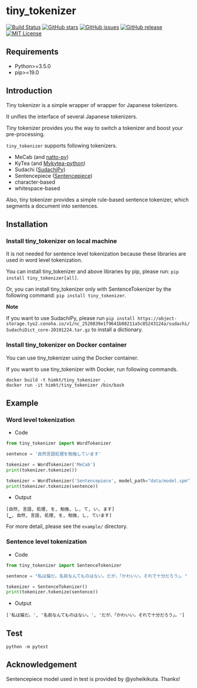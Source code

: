 # tiny_tokenizer

[![Build Status](https://travis-ci.org/himkt/tiny_tokenizer.svg?branch=master)](https://travis-ci.org/himkt/tiny_tokenizer)
[![GitHub stars](https://img.shields.io/github/stars/himkt/tiny_tokenizer.svg?maxAge=2592000&colorB=blue)](https://github.com/himkt/tiny_tokenizer/stargazers)
[![GitHub issues](https://img.shields.io/github/issues/himkt/tiny_tokenizer.svg)](https://github.com/himkt/tiny_tokenizer/issues)
[![GitHub release](https://img.shields.io/github/release/himkt/tiny_tokenizer.svg?maxAge=2592000&colorB=red)](https://github.com/himkt/tiny_tokenizer)
[![MIT License](http://img.shields.io/badge/license-MIT-yellow.svg?style=flat)](LICENSE)


## Requirements

- Python>=3.5.0
- pip>=19.0


## Introduction

Tiny tokenizer is a simple wrapper of wrapper for Japanese tokenizers.

It unifies the interface of several Japanese tokenizers.

Tiny tokenizer provides you the way to switch a tokenizer and boost your pre-processing.

`tiny_tokenizer` supports following tokenizers.
- MeCab (and [natto-py](https://github.com/buruzaemon/natto-py))
- KyTea (and [Mykytea-python](https://github.com/chezou/Mykytea-python))
- Sudachi ([SudachiPy](https://github.com/WorksApplications/SudachiPy))
- Sentencepiece ([Sentencepiece](https://github.com/google/sentencepiece))
- character-based
- whitespace-based

Also, tiny tokenizer provides a simple rule-based sentence tokenizer,
which segments a document into sentences.


## Installation

### Install tiny_tokenizer on local machine

It is not needed for sentence level tokenization because these libraries are used in word level tokenization.

You can install tiny_tokenizer and above libraries by pip, please run:
`pip install tiny_tokenizer[all]`.

Or, you can install tiny_tokenizer only with SentenceTokenizer by the following command:
`pip install tiny_tokenizer`.

**Note**

If you want to use SudachiPy, please run `pip install https://object-storage.tyo2.conoha.io/v1/nc_2520839e1f9641b08211a5c85243124a/sudachi/SudachiDict_core-20191224.tar.gz` to install a dictionary.

### Install tiny_tokenizer on Docker container

You can use tiny_tokenizer using the Docker container.

If you want to use tiny_tokenizer with Docker, run following commands.

```
docker build -t himkt/tiny_tokenizer .
docker run -it himkt/tiny_tokenizer /bin/bash
```


## Example

### Word level tokenization

- Code

```python
from tiny_tokenizer import WordTokenizer

sentence = '自然言語処理を勉強しています'

tokenizer = WordTokenizer('MeCab')
print(tokenizer.tokenize())

tokenizer = WordTokenizer('Sentencepiece', model_path="data/model.spm")
print(tokenizer.tokenize(sentence))
```

- Output

```
[自然, 言語, 処理, を, 勉強, し, て, い, ます]
[▁, 自然, 言語, 処理, を, 勉強, し, ています]
```

For more detail, please see the `example/` directory.

### Sentence level tokenization

- Code

```python
from tiny_tokenizer import SentenceTokenizer

sentence = "私は猫だ。名前なんてものはない。だが，「かわいい。それで十分だろう」。"

tokenizer = SentenceTokenizer()
print(tokenizer.tokenize(sentence))
```

- Output

```
['私は猫だ。', '名前なんてものはない。', 'だが，「かわいい。それで十分だろう」。']
```


## Test

```
python -m pytest
```

## Acknowledgement

Sentencepiece model used in test is provided by @yoheikikuta. Thanks!
